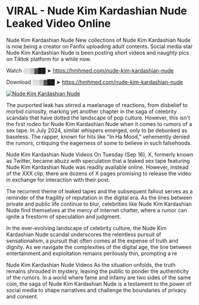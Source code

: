 # VIRAL - Nude Kim Kardashian Nude Leaked Video Online

Nude Kim Kardashian Nude New collections of Nude Kim Kardashian Nude is now being a creator on Fanfix uploading adult contents. Social media star Nude Kim Kardashian Nude is been posting short videos and naughty pics on Tiktok platform for a while now.

Watch ░░▒▓██ ➤ https://hmhmed.com/nude-kim-kardashian-nude

Download ░░▒▓██ ➤ https://hmhmed.com/nude-kim-kardashian-nude

[![Nude Kim Kardashian Nude](https://i.imgur.com/dJHk4Zq.gif)](https://hmhmed.com/nude-kim-kardashian-nude)

The purported leak has stirred a maelanage of reactions, from disbelief to morbid curiosity, marking yet another chapter in the saga of celebrity scandals that have dotted the landscape of pop culture. However, this isn't the first rodeo for Nude Kim Kardashian Nude when it comes to rumors of a sex tape. In July 2024, similar whispers emerged, only to be debunked as baseless. The rapper, known for hits like "In Ha Mood," vehemently denied the rumors, critiquing the eagerness of some to believe in such falsehoods.

Nude Kim Kardashian Nude Videos
On Tuesday (Sep 16), X, formerly known as Twitter, became abuzz with speculation that a leaked sex tape featuring Nude Kim Kardashian Nude was readily available online. However, instead of the XXX clip, there are dozens of X pages promising to release the video in exchange for interaction with their post.

The recurrent theme of leaked tapes and the subsequent fallout serves as a reminder of the fragility of reputation in the digital era. As the lines between private and public life continue to blur, celebrities like Nude Kim Kardashian Nude find themselves at the mercy of internet chatter, where a rumor can ignite a firestorm of speculation and judgment.

In the ever-evolving landscape of celebrity culture, the Nude Kim Kardashian Nude scandal underscores the relentless pursuit of sensationalism, a pursuit that often comes at the expense of truth and dignity. As we navigate the complexities of the digital age, the line between entertainment and exploitation remains perilously thin, prompting a re

Nude Kim Kardashian Nude Videos
As the situation unfolds, the truth remains shrouded in mystery, leaving the public to ponder the authenticity of the rumors. In a world where fame and infamy are two sides of the same coin, the saga of Nude Kim Kardashian Nude is a testament to the power of social media to shape narratives and challenge the boundaries of privacy and consent.